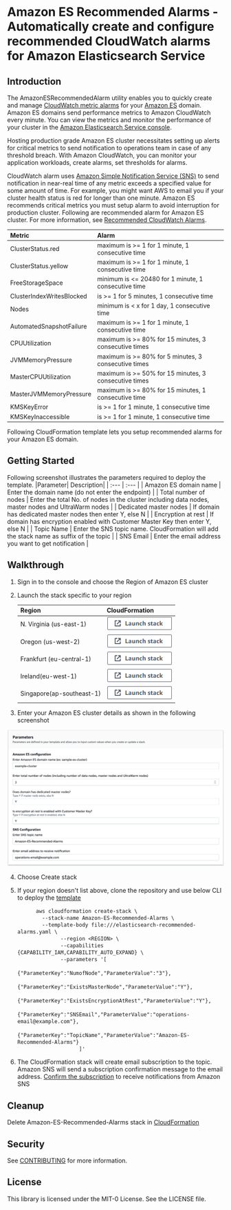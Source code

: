 # Amazon ES Recommended Alarms - Automatically create and configure recommended CloudWatch alarms for Amazon Elasticsearch Service

## Introduction

The AmazonESRecommendedAlarm utility enables you to quickly create and manage [CloudWatch metric alarms](https://docs.aws.amazon.com/AmazonCloudWatch/latest/monitoring/AlarmThatSendsEmail.html) for your [Amazon ES](https://aws.amazon.com/elasticsearch-service/) domain. Amazon ES domains send performance metrics to Amazon CloudWatch every minute. You can view the metrics and monitor the performance of your cluster in the [Amazon Elasticsearch Service console](https://docs.aws.amazon.com/elasticsearch-service/latest/developerguide/es-managedomains-cloudwatchmetrics.html). 

Hosting production grade Amazon ES cluster necessitates setting up alerts for critical metrics to send notification to operations team in case of any threshold breach. With Amazon CloudWatch, you can monitor your application workloads, create alarms, set thresholds for alarms.

CloudWatch alarm uses [Amazon Simple Notification Service (SNS)](https://docs.aws.amazon.com/elasticsearch-service/latest/developerguide/es-managedomains-cloudwatchmetrics.html) to send notification in near-real time of any metric exceeds a specified value for some amount of time. For example, you might want AWS to email you if your cluster health status is red for longer than one minute.  Amazon ES recommends critical metrics you must setup alarm to avoid interruption for production cluster. Following are recommended alarm for Amazon ES cluster. For more information, see [Recommended CloudWatch Alarms](https://docs.aws.amazon.com/elasticsearch-service/latest/developerguide/cloudwatch-alarms.html).

|Metric| Alarm|
| :--- | :--- |
| ClusterStatus.red | maximum is >= 1 for 1 minute, 1 consecutive time |
| ClusterStatus.yellow | maximum is >= 1 for 1 minute, 1 consecutive time |
| FreeStorageSpace | minimum is <= 20480 for 1 minute, 1 consecutive time |
| ClusterIndexWritesBlocked | is >= 1 for 5 minutes, 1 consecutive time |
| Nodes | minimum is < x for 1 day, 1 consecutive time |
| AutomatedSnapshotFailure | maximum is >= 1 for 1 minute, 1 consecutive time |
| CPUUtilization | maximum is >= 80% for 15 minutes, 3 consecutive times |
| JVMMemoryPressure | maximum is >= 80% for 5 minutes, 3 consecutive times |
| MasterCPUUtilization | maximum is >= 50% for 15 minutes, 3 consecutive times |
| MasterJVMMemoryPressure | maximum is >= 80% for 15 minutes, 1 consecutive time |
| KMSKeyError | is >= 1 for 1 minute, 1 consecutive time |
| KMSKeyInaccessible | is >= 1 for 1 minute, 1 consecutive time |

Following CloudFormation template lets you setup recommended alarms for your Amazon ES domain.  

## Getting Started
Following screenshot illustrates the parameters required to deploy the template. 
|Parameter|	Description|
| :--- | :--- |
| Amazon ES domain name | 	Enter the domain name (do not enter the endpoint) | 
| Total number of nodes | 	Enter the total No. of nodes in the cluster including data nodes, master nodes and UltraWarm nodes | 
| Dedicated master nodes | 	If domain has dedicated master nodes then enter Y, else N | 
| Encryption at rest | 	If domain has encryption enabled with Customer Master Key then enter Y, else N  | 
| Topic Name |  	Enter the SNS topic name. CloudFormation will add the stack name as suffix of the topic | 
| SNS Email	 | Enter the email address you want to get notification | 


## Walkthrough
1. Sign in to the console and choose the Region of Amazon ES cluster

2. Launch the stack specific to your region

      | Region | CloudFormation |
      |--------|----------------|
      | N. Virginia (us-east-1) |[![Deploy in us-east-1](./images/cloudformation-launch-stack-button.png)](https://console.aws.amazon.com/cloudformation/home?region=us-east-1#/stacks/create/review?stackName=Amazon-ES-Recommended-Alarms&templateURL=https://cf-templates-1djmokk063kxm-us-east-1.s3.amazonaws.com/elasticsearch-recommended-alarms.yaml) |
      | Oregon (us-west-2) |[![Deploy in us-west-2](./images/cloudformation-launch-stack-button.png)](https://console.aws.amazon.com/cloudformation/home?region=us-west-2#/stacks/create/review?stackName=Amazon-ES-Recommended-Alarms&templateURL=https://DOC-EXAMPLE-BUCKET.s3-us-west-2.amazonaws.com/elasticsearch-recommended-alarms.yaml) |
      | Frankfurt (eu-central-1) |[![Deploy in eu-central-1](./images/cloudformation-launch-stack-button.png)](https://console.aws.amazon.com/cloudformation/home?region=eu-central-1#/stacks/create/review?stackName=Amazon-ES-Recommended-Alarms&templateURL=https://DOC-EXAMPLE-BUCKET.s3.eu-central-1.amazonaws.com/elasticsearch-recommended-alarms.yaml) |
      | Ireland(eu-west-1) |[![Deploy in eu-west-1](./images/cloudformation-launch-stack-button.png)](https://console.aws.amazon.com/cloudformation/home?region=eu-west-1#/stacks/create/review?stackName=Amazon-ES-Recommended-Alarms&templateURL=https://DOC-EXAMPLE-BUCKET.s3-eu-west-1.amazonaws.com/elasticsearch-recommended-alarms.yaml) |
      | Singapore(ap-southeast-1) |[![Deploy in ap-southeast-1](./images/cloudformation-launch-stack-button.png)](https://console.aws.amazon.com/cloudformation/home?region=ap-southeast-1#/stacks/create/review?stackName=Amazon-ES-Recommended-Alarms&templateURL=https://DOC-EXAMPLE-BUCKET.s3-ap-southeast-1.amazonaws.com/elasticsearch-recommended-alarms.yaml) |

3. Enter your Amazon ES cluster details as shown in the following screenshot

![Sample parameters](./images/cloudformation-parameters.png)

4. Choose Create stack
 
5. If your region doesn't list above, clone the repository and use below CLI to deploy the [template](https://github.com/aws-samples/amazon-es-service-recommended-alarms/blob/main/cloudformation-template/elasticsearch-recommended-alarms.yaml)
    
    

    ```shell
          aws cloudformation create-stack \
            --stack-name Amazon-ES-Recommended-Alarms \
            --template-body file:///elasticsearch-recommended-alarms.yaml \
                  --region <REGION> \
                  --capabilities {CAPABILITY_IAM,CAPABILITY_AUTO_EXPAND} \
                  --parameters '[
                        {"ParameterKey":"NumofNode","ParameterValue":"3"}, 
                        {"ParameterKey":"ExistsMasterNode","ParameterValue":"Y"},
                        {"ParameterKey":"ExistsEncryptionAtRest","ParameterValue":"Y"},
                        {"ParameterKey":"SNSEmail","ParameterValue":"operations-email@example.com"},
                        {"ParameterKey":"TopicName","ParameterValue":"Amazon-ES-Recommended-Alarms"}
                        ]'
    
    ```
6. The CloudFormation stack will create email subscription to the topic. Amazon SNS will send a subscription confirmation message to the email address. [Confirm the subscription](https://docs.aws.amazon.com/sns/latest/dg/SendMessageToHttp.confirm.html) to receive notifications from Amazon SNS

## Cleanup
  Delete Amazon-ES-Recommended-Alarms stack in [CloudFormation](https://docs.aws.amazon.com/AWSCloudFormation/latest/UserGuide/cfn-console-delete-stack.html)

## Security

See [CONTRIBUTING](CONTRIBUTING.md#security-issue-notifications) for more information.

## License

This library is licensed under the MIT-0 License. See the LICENSE file.

